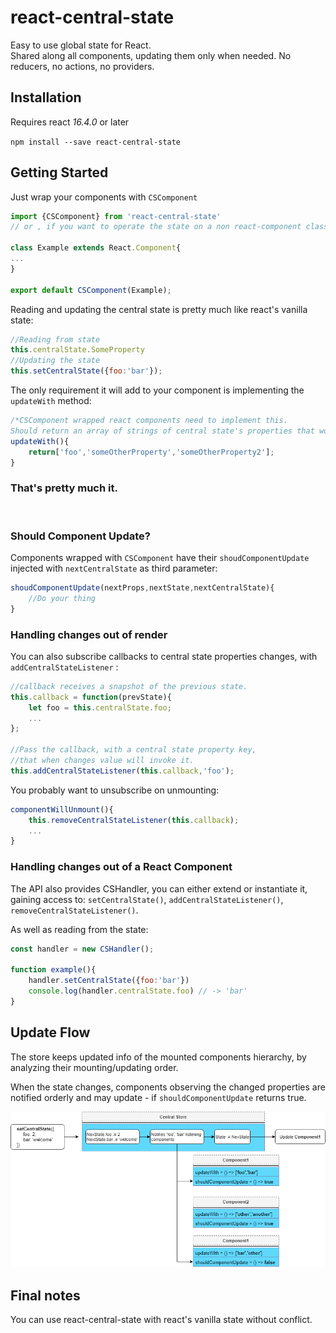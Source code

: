 # react-central-state
Easy to use global state for React.  
Shared along all components, updating them only when needed.
No reducers, no actions, no providers.

## Installation

Requires react *16.4.0* or later

`npm install --save react-central-state`

## Getting Started
Just wrap your components with `CSComponent`
```javascript
import {CSComponent} from 'react-central-state'  
// or , if you want to operate the state on a non react-component class:

class Example extends React.Component{
...
}

export default CSComponent(Example);
```



Reading and updating the central state is pretty much like react's vanilla state:

```javascript
//Reading from state
this.centralState.SomeProperty
//Updating the state
this.setCentralState({foo:'bar'});
```

The only requirement it will add to your component is implementing the `updateWith` method:
```javascript
/*CSComponent wrapped react components need to implement this.
Should return an array of strings of central state's properties that would trigger an update on this component. Can be an empty array*/
updateWith(){
    return['foo','someOtherProperty','someOtherProperty2'];
}
```
### <b>That's pretty much it.</b>
&nbsp;
### Should Component Update?
Components wrapped with `CSComponent` have their `shoudComponentUpdate` injected with `nextCentralState` as third parameter:
```javascript
shoudComponentUpdate(nextProps,nextState,nextCentralState){
	//Do your thing
}
```

### Handling changes out of render
You can also subscribe callbacks to central state properties changes, with `addCentralStateListener` :

```javascript
//callback receives a snapshot of the previous state.
this.callback = function(prevState){
    let foo = this.centralState.foo;
    ...
};

//Pass the callback, with a central state property key, 
//that when changes value will invoke it.
this.addCentralStateListener(this.callback,'foo');
```

You probably want to unsubscribe on unmounting:
```javascript
componentWillUnmount(){
    this.removeCentralStateListener(this.callback);
    ...  
}
```

### Handling changes out of a React Component
The API also provides CSHandler, you can either extend or instantiate it, gaining access to:
`setCentralState()`, `addCentralStateListener()`, `removeCentralStateListener()`.

As well as reading from the state:
```javascript
const handler = new CSHandler();

function example(){
	handler.setCentralState({foo:'bar'})
	console.log(handler.centralState.foo) // -> 'bar'
}
```


## Update Flow
The store keeps updated info of the mounted components hierarchy, by analyzing their mounting/updating order.

When the state changes, components observing the changed properties are notified orderly and may update - if `shouldComponentUpdate` returns true.

<p align="center">
    <img alt="React-central-state update flow" src="docs/stateDiagram.png" />
</p>


## Final notes

You can use react-central-state with react's vanilla state without conflict.